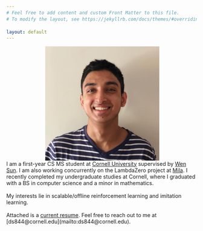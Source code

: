 ```yaml
---
# Feel free to add content and custom Front Matter to this file.
# To modify the layout, see https://jekyllrb.com/docs/themes/#overriding-theme-defaults

layout: default
---
```

<div style="display: flex; flex-wrap: wrap;">
    <div style="flex: 35%; text-align: center;">
        <span style="display: inline-block; height: 100%; vertical-align: middle;"></span>
        <img src="/images/propic.jpg" alt="Dhruv Sreenivas" style="min-width: 200px; max-width: 600px; margin-left: auto; margin-right: auto; width: 60%; height: auto; vertical-align: middle;"/>
        <br>
    </div>
    <div style="flex: 65%;">
        I am a first-year CS MS student at <a href="https://www.cs.cornell.edu/">Cornell University</a> supervised by <a href="https://wensun.github.io/">Wen Sun</a>. I am also working concurrently on the LambdaZero project at <a href="https://mila.quebec/en/">Mila</a>. I recently completed my undergraduate studies at Cornell, where I graduated with a BS in computer science and a minor in mathematics.
        <br>
        <br>
        My interests lie in scalable/offline reinforcement learning and imitation learning.
    </div> 
</div>
<br>
Attached is a <a href="https://github.com/dhruvsreenivas/dhruvsreenivas.github.io/blob/master/documents/resume_jul21.pdf">current resume</a>. Feel free to reach out to me at [ds844@cornell.edu](mailto:ds844@cornell.edu).
